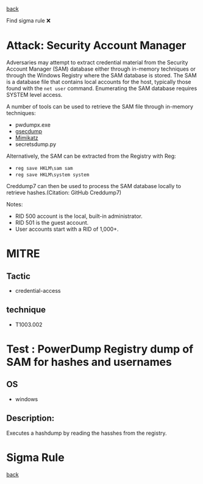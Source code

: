 
[back](../index.md)

Find sigma rule :x: 

# Attack: Security Account Manager 

Adversaries may attempt to extract credential material from the Security Account Manager (SAM) database either through in-memory techniques or through the Windows Registry where the SAM database is stored. The SAM is a database file that contains local accounts for the host, typically those found with the <code>net user</code> command. Enumerating the SAM database requires SYSTEM level access.

A number of tools can be used to retrieve the SAM file through in-memory techniques:

* pwdumpx.exe
* [gsecdump](https://attack.mitre.org/software/S0008)
* [Mimikatz](https://attack.mitre.org/software/S0002)
* secretsdump.py

Alternatively, the SAM can be extracted from the Registry with Reg:

* <code>reg save HKLM\sam sam</code>
* <code>reg save HKLM\system system</code>

Creddump7 can then be used to process the SAM database locally to retrieve hashes.(Citation: GitHub Creddump7)

Notes: 
* RID 500 account is the local, built-in administrator.
* RID 501 is the guest account.
* User accounts start with a RID of 1,000+.


# MITRE
## Tactic
  - credential-access


## technique
  - T1003.002


# Test : PowerDump Registry dump of SAM for hashes and usernames
## OS
  - windows


## Description:
Executes a hashdump by reading the hasshes from the registry.

# Sigma Rule


[back](../index.md)
